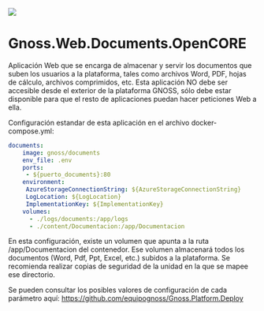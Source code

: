 ![](https://content.gnoss.ws/imagenes/proyectos/personalizacion/7e72bf14-28b9-4beb-82f8-e32a3b49d9d3/cms/logognossazulprincipal.png)

# Gnoss.Web.Documents.OpenCORE

Aplicación Web que se encarga de almacenar y servir los documentos que suben los usuarios a la plataforma, tales como archivos Word, PDF, hojas de cálculo, archivos comprimidos, etc. Esta aplicación NO debe ser accesible desde el exterior de la plataforma GNOSS, sólo debe estar disponible para que el resto de aplicaciones puedan hacer peticiones Web a ella.

Configuración estandar de esta aplicación en el archivo docker-compose.yml: 

```yml
documents:
    image: gnoss/documents
    env_file: .env
    ports:
     - ${puerto_documents}:80
    environment:
     AzureStorageConnectionString: ${AzureStorageConnectionString}
     LogLocation: ${LogLocation}
     ImplementationKey: ${ImplementationKey}
    volumes:
      - ./logs/documents:/app/logs
      - ./content/Documentacion:/app/Documentacion
```

En esta configuración, existe un volumen que apunta a la ruta /app/Documentacion del contenedor. Ese volumen almacenará todos los documentos (Word, Pdf, Ppt, Excel, etc.) subidos a la plataforma. Se recomienda realizar copias de seguridad de la unidad en la que se mapee ese directorio.

Se pueden consultar los posibles valores de configuración de cada parámetro aquí: https://github.com/equipognoss/Gnoss.Platform.Deploy
